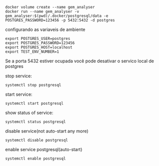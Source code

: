 ```
docker volume create --name gem_analyser
docker run --name gem_analyser -v gem_analyser:$(pwd)/.docker/postgresql/data -e POSTGRES_PASSWORD=123456 -p 5432:5432 -d postgres
```

configurando as variaveis de ambiente

```
export POSTGRES_USER=postgres
export POSTGRES_PASSWORD=123456
export POSTGRES_HOST=localhost
export TEST_ENV_NUMBER=1
```

Se a porta 5432 estiver ocupada você pode desativar o servico local de postgres 

stop service:
```
systemctl stop postgresql
```
start service:
```
systemctl start postgresql
```
show status of service:
```
systemctl status postgresql
```
disable service(not auto-start any more)
```
systemctl disable postgresql
```
enable service postgresql(auto-start)
```
systemctl enable postgresql
```